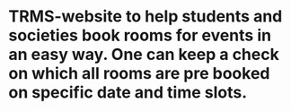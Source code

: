 # TRMS-website to help students and societies book rooms for events in an easy way. One can keep a check on which all rooms are pre booked on specific date and time slots.
